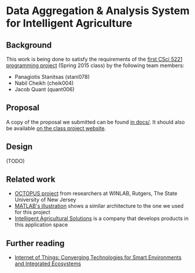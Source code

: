 Data Aggregation & Analysis System for Intelligent Agriculture
==================

## Background
This work is being done to satisfy the requirements of the [first CSci 5221 programming project][assignment] (Spring 2015 class) by the following team members:

* Panagiotis Stanitsas (stani078)
* Nabil Cheikh (cheik004)
* Jacob Quant (quant006)

[assignment]: http://www-users.cselabs.umn.edu/classes/Spring-2015/csci5221/Project1/csci5221s15-project1-handout.pdf

## Proposal
A copy of the proposal we submitted can be found [in docs/](docs/proposal.txt).
It should also be available [on the class project website](https://sites.google.com/a/umn.edu/csci5221s15/project-1-proposals-and-reports/data-aggregation-analysis-system-for-intelligent-agriculture).

## Design
(TODO)

## Related work
* [OCTOPUS project][octopus] from researchers at WINLAB, Rutgers, The State University of New Jersey
* [MATLAB's illustration][matlab-illustration] shows a similar architecture to the one we used for this project
* [Intelligent Agricultural Solutions][intel-ag] is a company that develops products in this application space

[octopus]: http://www.winlab.rutgers.edu/docs/focus/Octopus.html
[matlab-illustration]: http://www.mathworks.com/solutions/internet-of-things/aggregating-and-accessing-your-iot-data.html
[intel-ag]: http://www.intelligentag.com/

## Further reading
* [Internet of Things: Converging Technologies for Smart Environments and Integrated Ecosystems][ierc-book-2013]
 
[ierc-book-2013]: http://www.internet-of-things-research.eu/pdf/Converging_Technologies_for_Smart_Environments_and_Integrated_Ecosystems_IERC_Book_Open_Access_2013.pdf
